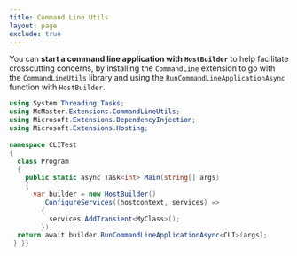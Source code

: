 ```yaml
---
title: Command Line Utils
layout: page
exclude: true
---
```


You can **start a command line application with `HostBuilder`** to help facilitate crosscutting concerns, by installing the `CommandLine` extension to go with the `CommandLineUtils` library and using the `RunCommandLineApplicationAsync` function with `HostBuilder`.
```csharp
using System.Threading.Tasks;  
using McMaster.Extensions.CommandLineUtils;  
using Microsoft.Extensions.DependencyInjection;  
using Microsoft.Extensions.Hosting;  
  
namespace CLITest  
{  
  class Program  
  {  
    public static async Task<int> Main(string[] args)  
    {  
      var builder = new HostBuilder()  
        .ConfigureServices((hostcontext, services) =>  
        {  
          services.AddTransient<MyClass>();  
        });  
  return await builder.RunCommandLineApplicationAsync<CLI>(args);  
 } }}
```
<!--stackedit_data:
eyJoaXN0b3J5IjpbMTc2NzUwMTc2NCwtMTUxMjE4NzQ5MF19
-->